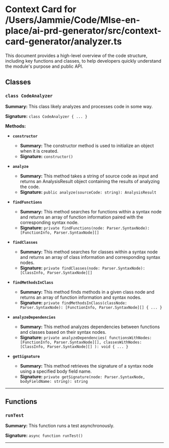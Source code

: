 # Context Card for /Users/Jammie/Code/MIse-en-place/ai-prd-generator/src/context-card-generator/analyzer.ts

This document provides a high-level overview of the code structure, including key functions and classes, to help developers quickly understand the module's purpose and public API.

## Classes

### `class CodeAnalyzer`

**Summary:** This class likely analyzes and processes code in some way.

**Signature:** `class CodeAnalyzer { ... }`

**Methods:**

- **`constructor`**
  - **Summary:** The constructor method is used to initialize an object when it is created.
  - **Signature:** `constructor()`

- **`analyze`**
  - **Summary:** This method takes a string of source code as input and returns an AnalysisResult object containing the results of analyzing the code.
  - **Signature:** `public analyze(sourceCode: string): AnalysisResult`

- **`findFunctions`**
  - **Summary:** This method searches for functions within a syntax node and returns an array of function information paired with the corresponding syntax node.
  - **Signature:** `private findFunctions(node: Parser.SyntaxNode): [FunctionInfo, Parser.SyntaxNode][]`

- **`findClasses`**
  - **Summary:** This method searches for classes within a syntax node and returns an array of class information and corresponding syntax nodes.
  - **Signature:** `private findClasses(node: Parser.SyntaxNode): [ClassInfo, Parser.SyntaxNode][]`

- **`findMethodsInClass`**
  - **Summary:** This method finds methods in a given class node and returns an array of function information and syntax nodes.
  - **Signature:** `private findMethodsInClass(classNode: Parser.SyntaxNode): [FunctionInfo, Parser.SyntaxNode][] { ... }`

- **`analyzeDependencies`**
  - **Summary:** This method analyzes dependencies between functions and classes based on their syntax nodes.
  - **Signature:** `private analyzeDependencies(
    functionsWithNodes: [FunctionInfo, Parser.SyntaxNode][],
    classesWithNodes: [ClassInfo, Parser.SyntaxNode][]
  ): void { ... }`

- **`getSignature`**
  - **Summary:** This method retrieves the signature of a syntax node using a specified body field name.
  - **Signature:** `private getSignature(node: Parser.SyntaxNode, bodyFieldName: string): string`

---

## Functions

### `runTest`

**Summary:** This function runs a test asynchronously.

**Signature:** `async function runTest()`

---
